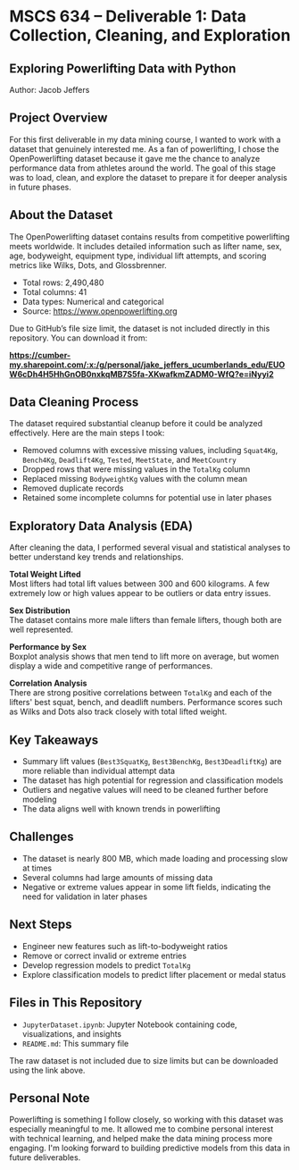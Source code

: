 # MSCS 634 – Deliverable 1: Data Collection, Cleaning, and Exploration  
## Exploring Powerlifting Data with Python  
Author: Jacob Jeffers

## Project Overview

For this first deliverable in my data mining course, I wanted to work with a dataset that genuinely interested me. As a fan of powerlifting, I chose the OpenPowerlifting dataset because it gave me the chance to analyze performance data from athletes around the world. The goal of this stage was to load, clean, and explore the dataset to prepare it for deeper analysis in future phases.

## About the Dataset

The OpenPowerlifting dataset contains results from competitive powerlifting meets worldwide. It includes detailed information such as lifter name, sex, age, bodyweight, equipment type, individual lift attempts, and scoring metrics like Wilks, Dots, and Glossbrenner.

- Total rows: 2,490,480  
- Total columns: 41  
- Data types: Numerical and categorical  
- Source: https://www.openpowerlifting.org

Due to GitHub’s file size limit, the dataset is not included directly in this repository. You can download it from:

**https://cumber-my.sharepoint.com/:x:/g/personal/jake_jeffers_ucumberlands_edu/EUOW6cDh4H5HhGnOB0nxkqMB7S5fa-XKwafkmZADM0-WfQ?e=iNyyi2**

## Data Cleaning Process

The dataset required substantial cleanup before it could be analyzed effectively. Here are the main steps I took:

- Removed columns with excessive missing values, including `Squat4Kg`, `Bench4Kg`, `Deadlift4Kg`, `Tested`, `MeetState`, and `MeetCountry`
- Dropped rows that were missing values in the `TotalKg` column
- Replaced missing `BodyweightKg` values with the column mean
- Removed duplicate records
- Retained some incomplete columns for potential use in later phases

## Exploratory Data Analysis (EDA)

After cleaning the data, I performed several visual and statistical analyses to better understand key trends and relationships.

**Total Weight Lifted**  
Most lifters had total lift values between 300 and 600 kilograms. A few extremely low or high values appear to be outliers or data entry issues.

**Sex Distribution**  
The dataset contains more male lifters than female lifters, though both are well represented.

**Performance by Sex**  
Boxplot analysis shows that men tend to lift more on average, but women display a wide and competitive range of performances.

**Correlation Analysis**  
There are strong positive correlations between `TotalKg` and each of the lifters' best squat, bench, and deadlift numbers. Performance scores such as Wilks and Dots also track closely with total lifted weight.

## Key Takeaways

- Summary lift values (`Best3SquatKg`, `Best3BenchKg`, `Best3DeadliftKg`) are more reliable than individual attempt data
- The dataset has high potential for regression and classification models
- Outliers and negative values will need to be cleaned further before modeling
- The data aligns well with known trends in powerlifting

## Challenges

- The dataset is nearly 800 MB, which made loading and processing slow at times
- Several columns had large amounts of missing data
- Negative or extreme values appear in some lift fields, indicating the need for validation in later phases

## Next Steps

- Engineer new features such as lift-to-bodyweight ratios
- Remove or correct invalid or extreme entries
- Develop regression models to predict `TotalKg`
- Explore classification models to predict lifter placement or medal status

## Files in This Repository

- `JupyterDataset.ipynb`: Jupyter Notebook containing code, visualizations, and insights
- `README.md`: This summary file

The raw dataset is not included due to size limits but can be downloaded using the link above.

## Personal Note

Powerlifting is something I follow closely, so working with this dataset was especially meaningful to me. It allowed me to combine personal interest with technical learning, and helped make the data mining process more engaging. I'm looking forward to building predictive models from this data in future deliverables.
